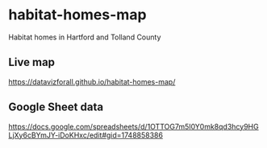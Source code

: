 # habitat-homes-map
Habitat homes in Hartford and Tolland County

## Live map
https://datavizforall.github.io/habitat-homes-map/

## Google Sheet data
https://docs.google.com/spreadsheets/d/1OTTOG7m5I0Y0mk8qd3hcy9HGLjXy6cBYmJY-iDoKHxc/edit#gid=1748858386
